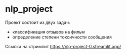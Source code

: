 # nlp_project


Проект состоит из двух задач:
- классификация отзывов на фильм
- определение степени токсичности сообщения



 Ссылка на стримлит https://nlp-project-0.streamlit.app/
